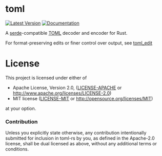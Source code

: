 # toml

[![Latest Version](https://img.shields.io/crates/v/toml.svg)](https://crates.io/crates/toml)
[![Documentation](https://docs.rs/toml/badge.svg)](https://docs.rs/toml)

A [serde]-compatible [TOML][toml] decoder and encoder for Rust.

For format-preserving edits or finer control over output, see [toml_edit]

[serde]: https://serde.rs/
[toml]: https://github.com/toml-lang/toml
[toml_edit]: https://docs.rs/toml_edit

# License

This project is licensed under either of

- Apache License, Version 2.0, ([LICENSE-APACHE](LICENSE-APACHE) or
  http://www.apache.org/licenses/LICENSE-2.0)
- MIT license ([LICENSE-MIT](LICENSE-MIT) or
  http://opensource.org/licenses/MIT)

at your option.

### Contribution

Unless you explicitly state otherwise, any contribution intentionally submitted
for inclusion in toml-rs by you, as defined in the Apache-2.0 license, shall be
dual licensed as above, without any additional terms or conditions.
